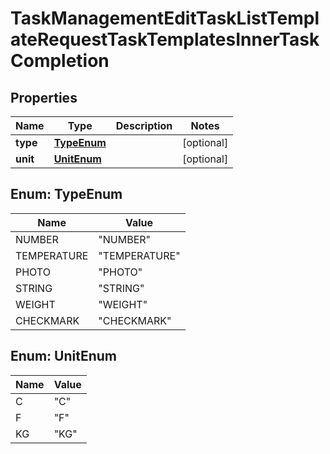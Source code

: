 

# TaskManagementEditTaskListTemplateRequestTaskTemplatesInnerTaskCompletion


## Properties

| Name | Type | Description | Notes |
|------------ | ------------- | ------------- | -------------|
|**type** | [**TypeEnum**](#TypeEnum) |  |  [optional] |
|**unit** | [**UnitEnum**](#UnitEnum) |  |  [optional] |



## Enum: TypeEnum

| Name | Value |
|---- | -----|
| NUMBER | &quot;NUMBER&quot; |
| TEMPERATURE | &quot;TEMPERATURE&quot; |
| PHOTO | &quot;PHOTO&quot; |
| STRING | &quot;STRING&quot; |
| WEIGHT | &quot;WEIGHT&quot; |
| CHECKMARK | &quot;CHECKMARK&quot; |



## Enum: UnitEnum

| Name | Value |
|---- | -----|
| C | &quot;C&quot; |
| F | &quot;F&quot; |
| KG | &quot;KG&quot; |



